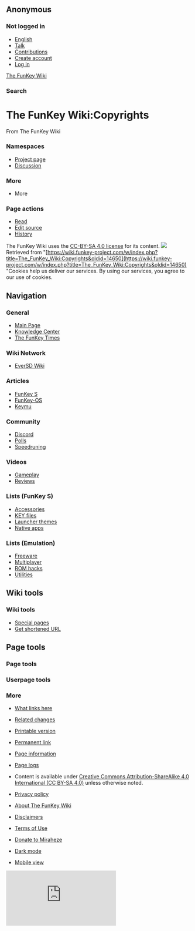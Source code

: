 ## Anonymous

### Not logged in

* [English](#)
* [Talk](/wiki/Special:MyTalk "Discussion about edits from this IP address [n]")
* [Contributions](/wiki/Special:MyContributions "A list of edits made from this IP address [y]")
* [Create account](/w/index.php?title=Special:CreateAccount&returnto=The+FunKey+Wiki%3ACopyrights "You are encouraged to create an account and log in; however, it is not mandatory")
* [Log in](/w/index.php?title=Special:UserLogin&returnto=The+FunKey+Wiki%3ACopyrights "You are encouraged to log in; however, it is not mandatory [o]")

[The FunKey Wiki](/wiki/Main_Page)

### Search

# The FunKey Wiki:Copyrights

From The FunKey Wiki

### Namespaces

* [Project page](/wiki/The_FunKey_Wiki:Copyrights "View the project page [a]")
* [Discussion](/w/index.php?title=The_FunKey_Wiki_talk:Copyrights&action=edit&redlink=1 "Discussion about the content page (page does not exist) [t]")

### More

* More

### Page actions

* [Read](/wiki/The_FunKey_Wiki:Copyrights)
* [Edit source](/w/index.php?title=The_FunKey_Wiki:Copyrights&action=edit "Edit this page [e]")
* [History](/w/index.php?title=The_FunKey_Wiki:Copyrights&action=history "Past revisions of this page [h]")

The FunKey Wiki uses the [CC-BY-SA 4.0 license](https://creativecommons.org/licenses/by-sa/4.0/) for its content.
![](https://wiki.funkey-project.com/wiki/Special:CentralAutoLogin/start?type=1x1) Retrieved from "[https://wiki.funkey-project.com/w/index.php?title=The_FunKey_Wiki:Copyrights&oldid=14650](https://wiki.funkey-project.com/w/index.php?title=The_FunKey_Wiki:Copyrights&oldid=14650) "Cookies help us deliver our services. By using our services, you agree to our use of cookies.

## Navigation

### General

* [Main Page](/wiki/Main_Page)
* [Knowledge Center](/wiki/FunKey_Wiki_Knowledge_Center)
* [The FunKey Times](/wiki/The_FunKey_Times)

### Wiki Network

* [EverSD Wiki](https://eversd.miraheze.org/wiki/Main_Page)

### Articles

* [FunKey S](/wiki/FunKey_S)
* [FunKey-OS](/wiki/FunKey-OS)
* [Keymu](/wiki/Keymu)

### Community

* [Discord](/wiki/FunKey_Community_Discord_Server)
* [Polls](/wiki/FunKey_Community_Poll)
* [Speedruning](/wiki/FunKey_Speedrun_Leaderboards)

### Videos

* [Gameplay](/wiki/List_of_games_with_FunKey_S_gameplay_footage)
* [Reviews](/wiki/The_FunKey_Times#Media_Reviews)

### Lists (FunKey S)

* [Accessories](/wiki/List_of_FunKey_S_compatible_keychain_accessories)
* [KEY files](/wiki/List_of_pre-configured_KEY_files)
* [Launcher themes](/wiki/List_of_third-party_launcher_themes)
* [Native apps](/wiki/List_of_third-party_OPK_applications)

### Lists (Emulation)

* [Freeware](/wiki/List_of_emulatable_games_(freeware))
* [Multiplayer](/wiki/List_of_games_with_hotseat_multiplayer)
* [ROM hacks](/wiki/List_of_recommended_ROM_hacks)
* [Utilities](/wiki/List_of_emulatable_utilities)

## Wiki tools

### Wiki tools

* [Special pages](/wiki/Special:SpecialPages "A list of all special pages [q]")
* [Get shortened URL](/w/index.php?title=Special:UrlShortener&url=https%3A%2F%2Fwiki.funkey-project.com%2Fwiki%2FThe_FunKey_Wiki%3ACopyrights)

## Page tools

### Page tools

### Userpage tools

### More

* [What links here](/wiki/Special:WhatLinksHere/The_FunKey_Wiki:Copyrights "A list of all wiki pages that link here [j]")
* [Related changes](/wiki/Special:RecentChangesLinked/The_FunKey_Wiki:Copyrights "Recent changes in pages linked from this page [k]")
* [Printable version](javascript:print(); "Printable version of this page [p]")
* [Permanent link](/w/index.php?title=The_FunKey_Wiki:Copyrights&oldid=14650 "Permanent link to this revision of the page")
* [Page information](/w/index.php?title=The_FunKey_Wiki:Copyrights&action=info "More information about this page")
* [Page logs](/w/index.php?title=Special:Log&page=The+FunKey+Wiki%3ACopyrights)

* Content is available under [Creative Commons Attribution-ShareAlike 4.0 International (CC BY-SA 4.0)](https://creativecommons.org/licenses/by-sa/4.0/) unless otherwise noted.

* [Privacy policy](https://meta.miraheze.org/wiki/Privacy_Policy "m:Privacy Policy")
* [About The FunKey Wiki](/wiki/The_FunKey_Wiki:About "The FunKey Wiki:About")
* [Disclaimers](/wiki/The_FunKey_Wiki:General_disclaimer "The FunKey Wiki:General disclaimer")
* [Terms of Use](https://meta.miraheze.org/wiki/Terms_of_Use "m:Terms of Use")
* [Donate to Miraheze](https://meta.miraheze.org/wiki/Donate "m:Donate")
* [Dark mode](#)
* [Mobile view](https://wiki.funkey-project.com/w/index.php?title=The_FunKey_Wiki:Copyrights&mobileaction=toggle_view_mobile)

![](https://matomo.miraheze.org/matomo.php?idsite=6355&rec=1&action_name=The_FunKey_Wiki:Copyrights)
